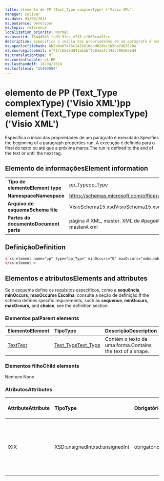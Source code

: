 ```yaml
---
title: elemento de PP (Text_Type complexType) ('Visio XML')
manager: soliver
ms.date: 03/09/2015
ms.audience: Developer
ms.topic: reference
localization_priority: Normal
ms.assetid: f5444543-fcd9-91cc-e7f8-cf860caa9fcc
description: Especifica o início das propriedades de um parágrafo é executado. A execução é definida para o final do texto ou até que a próxima marca.
ms.openlocfilehash: bb2b0ab7a76c142b810ecd02dbc1b5ba7463520a
ms.sourcegitcommit: ef717c65d8dd41ababffb01eafc443c79950aed4
ms.translationtype: MT
ms.contentlocale: pt-BR
ms.lasthandoff: 10/04/2018
ms.locfileid: "25400094"
---
```

# <a name="pp-element-texttype-complextype-visio-xml"></a><span data-ttu-id="a022b-104">elemento de PP (Text_Type complexType) ('Visio XML')</span><span class="sxs-lookup"><span data-stu-id="a022b-104">pp element (Text_Type complexType) ('Visio XML')</span></span>

<span data-ttu-id="a022b-105">Especifica o início das propriedades de um parágrafo é executado.</span><span class="sxs-lookup"><span data-stu-id="a022b-105">Specifies the beginning of a paragraph properties run.</span></span> <span data-ttu-id="a022b-106">A execução é definida para o final do texto ou até que a próxima marca.</span><span class="sxs-lookup"><span data-stu-id="a022b-106">The run is defined to the end of the text or until the next tag.</span></span>
  
## <a name="element-information"></a><span data-ttu-id="a022b-107">Elemento de informações</span><span class="sxs-lookup"><span data-stu-id="a022b-107">Element information</span></span>

|||
|:-----|:-----|
|<span data-ttu-id="a022b-108">**Tipo de elemento**</span><span class="sxs-lookup"><span data-stu-id="a022b-108">**Element type**</span></span> <br/> |[<span data-ttu-id="a022b-109">pp_Type</span><span class="sxs-lookup"><span data-stu-id="a022b-109">pp_Type</span></span>](pp_type-complextypevisio-xml.md) <br/> |
|<span data-ttu-id="a022b-110">**Namespace**</span><span class="sxs-lookup"><span data-stu-id="a022b-110">**Namespace**</span></span> <br/> |https://schemas.microsoft.com/office/visio/2012/main  <br/> |
|<span data-ttu-id="a022b-111">**Arquivo de esquema**</span><span class="sxs-lookup"><span data-stu-id="a022b-111">**Schema file**</span></span> <br/> |<span data-ttu-id="a022b-112">VisioSchema15.xsd</span><span class="sxs-lookup"><span data-stu-id="a022b-112">VisioSchema15.xsd</span></span>  <br/> |
|<span data-ttu-id="a022b-113">**Partes do documento**</span><span class="sxs-lookup"><span data-stu-id="a022b-113">**Document parts**</span></span> <br/> |<span data-ttu-id="a022b-114">página # XML, master. XML de #</span><span class="sxs-lookup"><span data-stu-id="a022b-114">page#.xml, master#.xml</span></span>  <br/> |
   
## <a name="definition"></a><span data-ttu-id="a022b-115">Definição</span><span class="sxs-lookup"><span data-stu-id="a022b-115">Definition</span></span>

```XML
< xs:element name="pp" type="pp_Type" minOccurs="0" maxOccurs="unbounded" >
</xs:element >
```

## <a name="elements-and-attributes"></a><span data-ttu-id="a022b-116">Elementos e atributos</span><span class="sxs-lookup"><span data-stu-id="a022b-116">Elements and attributes</span></span>

<span data-ttu-id="a022b-117">Se o esquema define os requisitos específicos, como a **sequência**, **minOccurs**, **maxOccurs**e **Escolha**, consulte a seção de definição.</span><span class="sxs-lookup"><span data-stu-id="a022b-117">If the schema defines specific requirements, such as **sequence**, **minOccurs**, **maxOccurs**, and **choice**, see the definition section.</span></span> 
  
### <a name="parent-elements"></a><span data-ttu-id="a022b-118">Elementos pai</span><span class="sxs-lookup"><span data-stu-id="a022b-118">Parent elements</span></span>

|<span data-ttu-id="a022b-119">**Elemento**</span><span class="sxs-lookup"><span data-stu-id="a022b-119">**Element**</span></span>|<span data-ttu-id="a022b-120">**Tipo**</span><span class="sxs-lookup"><span data-stu-id="a022b-120">**Type**</span></span>|<span data-ttu-id="a022b-121">**Descrição**</span><span class="sxs-lookup"><span data-stu-id="a022b-121">**Description**</span></span>|
|:-----|:-----|:-----|
|[<span data-ttu-id="a022b-122">Text</span><span class="sxs-lookup"><span data-stu-id="a022b-122">Text</span></span>](text-element-shapesheet_type-complextypevisio-xml.md) <br/> |[<span data-ttu-id="a022b-123">Text_Type</span><span class="sxs-lookup"><span data-stu-id="a022b-123">Text_Type</span></span>](text_type-complextypevisio-xml.md) <br/> |<span data-ttu-id="a022b-124">Contém o texto de uma forma.</span><span class="sxs-lookup"><span data-stu-id="a022b-124">Contains the text of a shape.</span></span>  <br/> |
   
### <a name="child-elements"></a><span data-ttu-id="a022b-125">Elementos filho</span><span class="sxs-lookup"><span data-stu-id="a022b-125">Child elements</span></span>

<span data-ttu-id="a022b-126">Nenhum.</span><span class="sxs-lookup"><span data-stu-id="a022b-126">None.</span></span>
  
### <a name="attributes"></a><span data-ttu-id="a022b-127">Atributos</span><span class="sxs-lookup"><span data-stu-id="a022b-127">Attributes</span></span>

|<span data-ttu-id="a022b-128">**Attribute**</span><span class="sxs-lookup"><span data-stu-id="a022b-128">**Attribute**</span></span>|<span data-ttu-id="a022b-129">**Tipo**</span><span class="sxs-lookup"><span data-stu-id="a022b-129">**Type**</span></span>|<span data-ttu-id="a022b-130">**Obrigatório**</span><span class="sxs-lookup"><span data-stu-id="a022b-130">**Required**</span></span>|<span data-ttu-id="a022b-131">**Descrição**</span><span class="sxs-lookup"><span data-stu-id="a022b-131">**Description**</span></span>|<span data-ttu-id="a022b-132">**Valores possíveis**</span><span class="sxs-lookup"><span data-stu-id="a022b-132">**Possible values**</span></span>|
|:-----|:-----|:-----|:-----|:-----|
|<span data-ttu-id="a022b-133">IX</span><span class="sxs-lookup"><span data-stu-id="a022b-133">IX</span></span>  <br/> |<span data-ttu-id="a022b-134">XSD:unsignedInt</span><span class="sxs-lookup"><span data-stu-id="a022b-134">xsd:unsignedInt</span></span>  <br/> |<span data-ttu-id="a022b-135">obrigatório</span><span class="sxs-lookup"><span data-stu-id="a022b-135">required</span></span>  <br/> |<span data-ttu-id="a022b-136">O índice do elemento de **parágrafo** que especifica a formatação aplicada dessa execução.</span><span class="sxs-lookup"><span data-stu-id="a022b-136">The index of the **Para** element that specifies the formatting applied to this run.</span></span>  <br/> |<span data-ttu-id="a022b-137">Valores do tipo xsd:unsignedInt.</span><span class="sxs-lookup"><span data-stu-id="a022b-137">Values of the xsd:unsignedInt type.</span></span>  <br/> |
   

